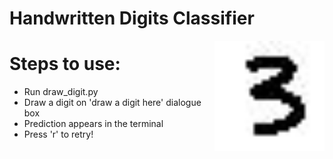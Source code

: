 # Handwritten Digits Classifier


<img src="3.jpg" width="35%" align="right" title="Handwritten Digit 3">


# Steps to use:

- Run draw_digit.py 
- Draw a digit on 'draw a digit here' dialogue box
- Prediction appears in the terminal
- Press 'r' to retry!

  